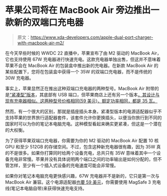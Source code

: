 # 苹果公司将在 MacBook Air 旁边推出一款新的双端口充电器

> 原文：<https://www.xda-developers.com/apple-dual-port-charger-with-macbook-air-m2/>

在今天早些时候的 WWDC 22 直播中，苹果宣布了由 M2 驱动的 MacBook Air，它也支持使用 67W 充电器进行快速充电。这款充电器单独出售，但这并不意味着苹果不会在 MacBook Air 的包装盒中推出新的充电器。在新款 MacBook Air 的某些配置下，您将在包装盒中获得一个 35W 的双端口充电器，而不是传统的 30W 充电器。

事实上，苹果显然正在推出这种双端口充电器的两种型号。MacBook Air 附带的是[“紧凑型”版本](https://www.apple.com/shop/product/MNWM3AM/A/35w-dual-usb-c-port-compact-power-adapter)，其底部有 USB 端口，但苹果商店上还有另一个版本[，其设计与现有充电器相似。这两种型号价格相同(59 美元)，额定功率相同，都是 35 瓦。](https://www.apple.com/shop/product/MNWP3AM/A/35w-dual-usb-c-port-power-adapter)

然而，有一个很大的区别，那就是插座插头本身。紧凑型版本的电源适配器似乎不支持苹果的世界旅行适配器套件，该套件允许你更换插头，以便当你旅行到不同的国家时可以为你的笔记本电脑充电。这种模型看起来确实更紧凑，但这是一个潜在的大权衡。

为了获得苹果双端口充电器，你需要为你的 M2 驱动的 MacBook Air 配置 10 核 GPU 和至少 512GB 的存储空间。不过，包含这种新充电器很有趣，因为 35W 真的不是很多。如果你打算同时给两个设备充电，总共只有 35W 意味着其中一个设备充电非常慢。苹果并没有具体说明两个端口之间的功率输出是如何分配的，但不管怎样，至少有一个插入式设备的充电速度可能会非常慢。

如果你对笔记本电脑充电更快感兴趣，67W 充电器并不是新的，它只是第一次与 MacBook Air 兼容。这个电源适配器[也要 59 美元](https://www.apple.com/shop/product/MKU63AM/A/67w-usb-c-power-adapter)，你需要使用 MagSafe 3 充电线(笔记本电脑自带)来获得快速充电支持。